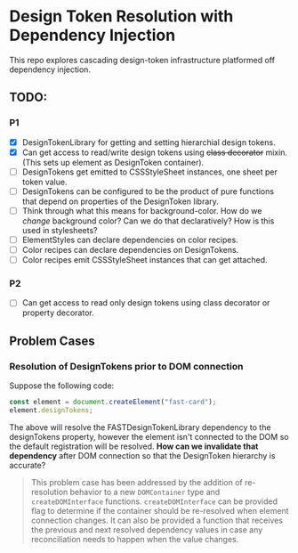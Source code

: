 # Design Token Resolution with Dependency Injection
This repo explores cascading design-token infrastructure platformed off dependency injection.

## TODO:
### P1
- [x] DesignTokenLibrary for getting and setting hierarchial design tokens.
- [x] Can get access to read/write design tokens using ~~class decorator~~ mixin. (This sets up element as DesignToken container).
- [ ] DesignTokens get emitted to CSSStyleSheet instances, one sheet per token value.
- [ ] DesignTokens can be configured to be the product of pure functions that depend on properties of the DesignToken library.
 - [ ] Think through what this means for background-color. How do we *change* background color? Can we do that declaratively? How is this used in stylesheets?
- [ ] ElementStyles can declare dependencies on color recipes.
- [ ] Color recipes can declare dependencies on DesignTokens.
- [ ] Color recipes emit CSSStyleSheet instances that can get attached.

### P2
- [ ] Can get access to read only design tokens using class decorator or property decorator.


## Problem Cases
### Resolution of DesignTokens prior to DOM connection
Suppose the following code:

```js
const element = document.createElement("fast-card");
element.designTokens;
```

The above will resolve the FASTDesignTokenLibrary dependency to the designTokens property, however the element isn't connected to the DOM so the default registration will be resolved.
**How can we invalidate that dependency** after DOM connection so that the DesignToken hierarchy is accurate?

> This problem case has been addressed by the addition of re-resolution behavior to a new `DOMContainer` type and `createDOMInterface` functions. `createDOMInterface` can be provided flag to determine if the container should be re-resolved when element connection changes. It can also be provided a function that receives the previous and next resolved dependency values in case any reconciliation needs to happen when the value changes.